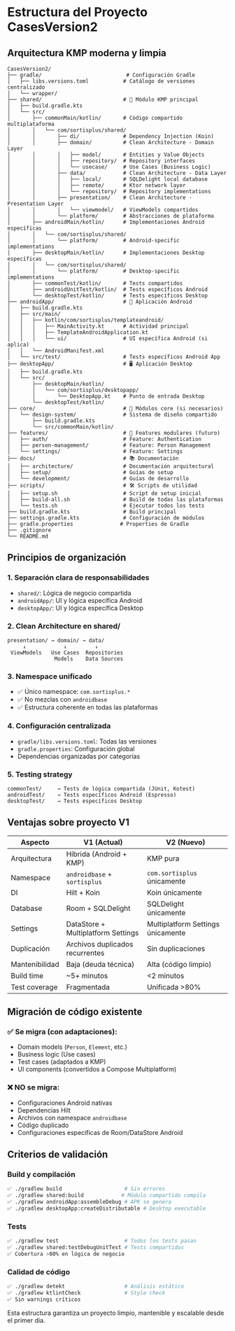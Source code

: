 # Estructura del Proyecto CasesVersion2

## Arquitectura KMP moderna y limpia

```
CasesVersion2/
├── gradle/                           # Configuración Gradle
│   ├── libs.versions.toml           # Catálogo de versiones centralizado
│   └── wrapper/
├── shared/                          # 🎯 Módulo KMP principal
│   ├── build.gradle.kts
│   └── src/
│       ├── commonMain/kotlin/       # Código compartido multiplataforma
│       │   └── com/sortisplus/shared/
│       │       ├── di/              # Dependency Injection (Koin)
│       │       ├── domain/          # Clean Architecture - Domain Layer
│       │       │   ├── model/       # Entities y Value Objects
│       │       │   ├── repository/  # Repository interfaces
│       │       │   └── usecase/     # Use Cases (Business Logic)
│       │       ├── data/            # Clean Architecture - Data Layer
│       │       │   ├── local/       # SQLDelight local database
│       │       │   ├── remote/      # Ktor network layer
│       │       │   └── repository/  # Repository implementations
│       │       ├── presentation/    # Clean Architecture - Presentation Layer
│       │       │   └── viewmodel/   # ViewModels compartidos
│       │       └── platform/        # Abstracciones de plataforma
│       ├── androidMain/kotlin/      # Implementaciones Android específicas
│       │   └── com/sortisplus/shared/
│       │       └── platform/        # Android-specific implementations
│       ├── desktopMain/kotlin/      # Implementaciones Desktop específicas
│       │   └── com/sortisplus/shared/
│       │       └── platform/        # Desktop-specific implementations
│       ├── commonTest/kotlin/       # Tests compartidos
│       ├── androidUnitTest/kotlin/  # Tests específicos Android
│       └── desktopTest/kotlin/      # Tests específicos Desktop
├── androidApp/                      # 📱 Aplicación Android
│   ├── build.gradle.kts
│   ├── src/main/
│   │   ├── kotlin/com/sortisplus/templateandroid/
│   │   │   ├── MainActivity.kt      # Actividad principal
│   │   │   ├── TemplateAndroidApplication.kt
│   │   │   └── ui/                  # UI específica Android (si aplica)
│   │   └── AndroidManifest.xml
│   └── src/test/                    # Tests específicos Android App
├── desktopApp/                      # 🖥️ Aplicación Desktop  
│   ├── build.gradle.kts
│   └── src/
│       ├── desktopMain/kotlin/
│       │   └── com/sortisplus/desktopapp/
│       │       └── DesktopApp.kt    # Punto de entrada Desktop
│       └── desktopTest/kotlin/
├── core/                            # 🔧 Módulos core (si necesarios)
│   └── design-system/               # Sistema de diseño compartido
│       ├── build.gradle.kts
│       └── src/commonMain/kotlin/
├── features/                        # 🎯 Features modulares (futuro)
│   ├── auth/                        # Feature: Authentication
│   ├── person-management/           # Feature: Person Management  
│   └── settings/                    # Feature: Settings
├── docs/                            # 📚 Documentación
│   ├── architecture/                # Documentación arquitectural
│   ├── setup/                       # Guías de setup
│   └── development/                 # Guías de desarrollo
├── scripts/                         # 🛠️ Scripts de utilidad
│   ├── setup.sh                     # Script de setup inicial
│   ├── build-all.sh                 # Build de todas las plataformas
│   └── tests.sh                     # Ejecutar todos los tests
├── build.gradle.kts                 # Build principal
├── settings.gradle.kts              # Configuración de módulos
├── gradle.properties               # Properties de Gradle
├── .gitignore
└── README.md
```

## Principios de organización

### 1. **Separación clara de responsabilidades**
- `shared/`: Lógica de negocio compartida
- `androidApp/`: UI y lógica específica Android
- `desktopApp/`: UI y lógica específica Desktop

### 2. **Clean Architecture en shared/**
```
presentation/ → domain/ → data/
     ↓            ↓         ↓
 ViewModels   Use Cases  Repositories
               Models    Data Sources
```

### 3. **Namespace unificado**
- ✅ Único namespace: `com.sortisplus.*`
- ✅ No mezclas con `androidbase`
- ✅ Estructura coherente en todas las plataformas

### 4. **Configuración centralizada**
- `gradle/libs.versions.toml`: Todas las versiones
- `gradle.properties`: Configuración global
- Dependencias organizadas por categorías

### 5. **Testing strategy**
```
commonTest/     → Tests de lógica compartida (JUnit, Kotest)
androidTest/    → Tests específicos Android (Espresso)
desktopTest/    → Tests específicos Desktop
```

## Ventajas sobre proyecto V1

| Aspecto | V1 (Actual) | V2 (Nuevo) |
|---------|-------------|------------|
| Arquitectura | Híbrida (Android + KMP) | KMP pura |
| Namespace | `androidbase` + `sortisplus` | `com.sortisplus` únicamente |
| DI | Hilt + Koin | Koin únicamente |
| Database | Room + SQLDelight | SQLDelight únicamente |
| Settings | DataStore + Multiplatform Settings | Multiplatform Settings únicamente |
| Duplicación | Archivos duplicados recurrentes | Sin duplicaciones |
| Mantenibilidad | Baja (deuda técnica) | Alta (código limpio) |
| Build time | ~5+ minutos | <2 minutos |
| Test coverage | Fragmentada | Unificada >80% |

## Migración de código existente

### ✅ Se migra (con adaptaciones):
- Domain models (`Person`, `Element`, etc.)
- Business logic (Use cases)
- Test cases (adaptados a KMP)
- UI components (convertidos a Compose Multiplatform)

### ❌ NO se migra:
- Configuraciones Android nativas
- Dependencias Hilt
- Archivos con namespace `androidbase`
- Código duplicado
- Configuraciones específicas de Room/DataStore Android

## Criterios de validación

### Build y compilación
```bash
✅ ./gradlew build                    # Sin errores
✅ ./gradlew shared:build            # Módulo compartido compila
✅ ./gradlew androidApp:assembleDebug # APK se genera
✅ ./gradlew desktopApp:createDistributable # Desktop executable
```

### Tests
```bash
✅ ./gradlew test                     # Todos los tests pasan
✅ ./gradlew shared:testDebugUnitTest # Tests compartidos
✅ Cobertura >80% en lógica de negocio
```

### Calidad de código
```bash
✅ ./gradlew detekt                   # Análisis estático
✅ ./gradlew ktlintCheck              # Style check
✅ Sin warnings críticos
```

Esta estructura garantiza un proyecto limpio, mantenible y escalable desde el primer día.